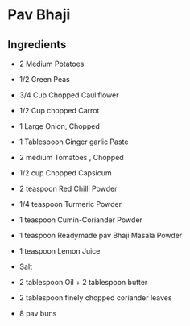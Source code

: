 # Pav Bhaji

## Ingredients

* 2 Medium Potatoes

* 1/2 Green Peas

* 3/4 Cup Chopped Cauliflower

* 1/2 Cup chopped Carrot

* 1 Large Onion, Chopped

* 1 Tablespoon Ginger garlic Paste

* 2 medium Tomatoes , Chopped

* 1/2 cup Chopped Capsicum

* 2 teaspoon Red Chilli Powder 

* 1/4 teaspoon Turmeric Powder

* 1 teaspoon Cumin-Coriander Powder

* 1 teaspoon Readymade pav Bhaji Masala Powder 

* 1 teaspoon Lemon Juice

* Salt 

* 2 tablespoon Oil + 2 tablespoon butter 

* 2 tablespoon finely chopped coriander leaves

* 8 pav buns